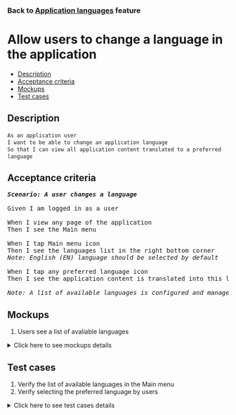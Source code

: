 ### Back to [Application languages](../../) feature

# Allow users to change a language in the application

- [Description](#description)
- [Acceptance criteria](#acceptance-criteria)
- [Mockups](#mockups)
- [Test cases](#test-cases)

## Description

    As an application user
    I want to be able to change an application language
    So that I can view all application content translated to a preferred language

## Acceptance criteria

<pre>
<b><i>Scenario: A user changes a language</i></b>

Given I am logged in as a user

When I view any page of the application
Then I see the Main menu

When I tap Main menu icon
Then I see the languages list in the right bottom corner
<i>Note: English (EN) language should be selected by default</i>

When I tap any preferred language icon
Then I see the application content is translated into this language

<i>Note: A list of available languages is configured and managed by admin via the CMS</i>
</pre>

## Mockups

1. Users see a list of avaliable languages

<details>
  <summary>Click here to see mockups details</summary>

**1. Users see a list of avaliable languages:**

![Users see a list of avaliable languages](/sports_hub_portal/mobile_application_features/application_languages/images/application_languages_list.png)

</details>

## Test cases

1. Verify the list of available languages in the Main menu
2. Verify selecting the preferred language by users

<details>
  <summary>Click here to see test cases details</summary>

### **#1. Verify the list of available languages in the Main menu**

|Preconditions|Steps|Expected result
--------------|-----|----------
|- Log in with user account</br>- Go to any page</br>- There are configured EN, UA, DE, FR languages to be shown</br>- The user has never changed the language|1) Tap the Main menu icon</br>2) Examine the list of available languages|1) The languages list is placed in the right bottom corner</br>2) The following languages are available: EN, UA, DE, FR. English language is selected by default|

### **#2. Verify selecting the preferred language by users**

|Preconditions|Steps|Expected result
--------------|-----|----------
|- Log in with user account</br>- There are configured EN, UA, DE, FR languages to be shown|1) Tap the Main menu icon</br>2) Examine the list of available languages</br>3) Tap the preferred language icon|1) The languages list is placed in the right bottom corner</br>2) The following languages are available: EN, UA, DE, FR</br>3) The application content is translated into a preferred language|
</details>

